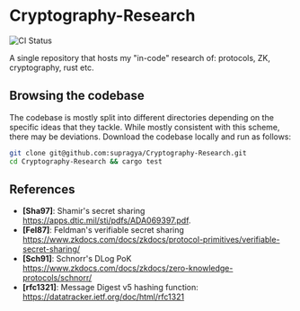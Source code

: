 # Cryptography-Research
![CI Status](https://github.com/supragya/research/actions/workflows/ci.yaml/badge.svg)

A single repository that hosts my "in-code" research of: protocols, ZK, cryptography, rust etc.

## Browsing the codebase
The codebase is mostly split into different directories depending on the specific ideas that they tackle. While mostly consistent with this scheme, there may be deviations. Download the codebase locally and run as follows:
```sh
git clone git@github.com:supragya/Cryptography-Research.git
cd Cryptography-Research && cargo test
```

## References
- **\[Sha97\]**: Shamir's secret sharing https://apps.dtic.mil/sti/pdfs/ADA069397.pdf.
- **\[Fel87\]**: Feldman's verifiable secret sharing https://www.zkdocs.com/docs/zkdocs/protocol-primitives/verifiable-secret-sharing/
- **\[Sch91\]**: Schnorr's DLog PoK https://www.zkdocs.com/docs/zkdocs/zero-knowledge-protocols/schnorr/
- **\[rfc1321\]**: Message Digest v5 hashing function: https://datatracker.ietf.org/doc/html/rfc1321
